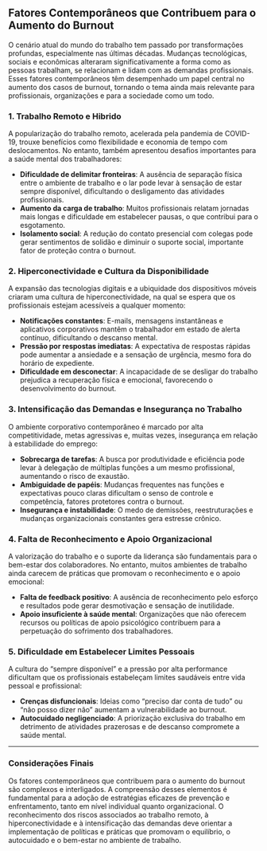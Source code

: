 
## Fatores Contemporâneos que Contribuem para o Aumento do Burnout

O cenário atual do mundo do trabalho tem passado por transformações profundas, especialmente nas últimas décadas. Mudanças tecnológicas, sociais e econômicas alteraram significativamente a forma como as pessoas trabalham, se relacionam e lidam com as demandas profissionais. Esses fatores contemporâneos têm desempenhado um papel central no aumento dos casos de burnout, tornando o tema ainda mais relevante para profissionais, organizações e para a sociedade como um todo.

### 1. Trabalho Remoto e Hibrido

A popularização do trabalho remoto, acelerada pela pandemia de COVID-19, trouxe benefícios como flexibilidade e economia de tempo com deslocamentos. No entanto, também apresentou desafios importantes para a saúde mental dos trabalhadores:

- **Dificuldade de delimitar fronteiras**: A ausência de separação física entre o ambiente de trabalho e o lar pode levar à sensação de estar sempre disponível, dificultando o desligamento das atividades profissionais.
- **Aumento da carga de trabalho**: Muitos profissionais relatam jornadas mais longas e dificuldade em estabelecer pausas, o que contribui para o esgotamento.
- **Isolamento social**: A redução do contato presencial com colegas pode gerar sentimentos de solidão e diminuir o suporte social, importante fator de proteção contra o burnout.

### 2. Hiperconectividade e Cultura da Disponibilidade

A expansão das tecnologias digitais e a ubiquidade dos dispositivos móveis criaram uma cultura de hiperconectividade, na qual se espera que os profissionais estejam acessíveis a qualquer momento:

- **Notificações constantes**: E-mails, mensagens instantâneas e aplicativos corporativos mantêm o trabalhador em estado de alerta contínuo, dificultando o descanso mental.
- **Pressão por respostas imediatas**: A expectativa de respostas rápidas pode aumentar a ansiedade e a sensação de urgência, mesmo fora do horário de expediente.
- **Dificuldade em desconectar**: A incapacidade de se desligar do trabalho prejudica a recuperação física e emocional, favorecendo o desenvolvimento do burnout.

### 3. Intensificação das Demandas e Insegurança no Trabalho

O ambiente corporativo contemporâneo é marcado por alta competitividade, metas agressivas e, muitas vezes, insegurança em relação à estabilidade do emprego:

- **Sobrecarga de tarefas**: A busca por produtividade e eficiência pode levar à delegação de múltiplas funções a um mesmo profissional, aumentando o risco de exaustão.
- **Ambiguidade de papéis**: Mudanças frequentes nas funções e expectativas pouco claras dificultam o senso de controle e competência, fatores protetores contra o burnout.
- **Insegurança e instabilidade**: O medo de demissões, reestruturações e mudanças organizacionais constantes gera estresse crônico.

### 4. Falta de Reconhecimento e Apoio Organizacional

A valorização do trabalho e o suporte da liderança são fundamentais para o bem-estar dos colaboradores. No entanto, muitos ambientes de trabalho ainda carecem de práticas que promovam o reconhecimento e o apoio emocional:

- **Falta de feedback positivo**: A ausência de reconhecimento pelo esforço e resultados pode gerar desmotivação e sensação de inutilidade.
- **Apoio insuficiente à saúde mental**: Organizações que não oferecem recursos ou políticas de apoio psicológico contribuem para a perpetuação do sofrimento dos trabalhadores.

### 5. Dificuldade em Estabelecer Limites Pessoais

A cultura do “sempre disponível” e a pressão por alta performance dificultam que os profissionais estabeleçam limites saudáveis entre vida pessoal e profissional:

- **Crenças disfuncionais**: Ideias como “preciso dar conta de tudo” ou “não posso dizer não” aumentam a vulnerabilidade ao burnout.
- **Autocuidado negligenciado**: A priorização exclusiva do trabalho em detrimento de atividades prazerosas e de descanso compromete a saúde mental.

---

### Considerações Finais

Os fatores contemporâneos que contribuem para o aumento do burnout são complexos e interligados. A compreensão desses elementos é fundamental para a adoção de estratégias eficazes de prevenção e enfrentamento, tanto em nível individual quanto organizacional. O reconhecimento dos riscos associados ao trabalho remoto, à hiperconectividade e à intensificação das demandas deve orientar a implementação de políticas e práticas que promovam o equilíbrio, o autocuidado e o bem-estar no ambiente de trabalho.
```
